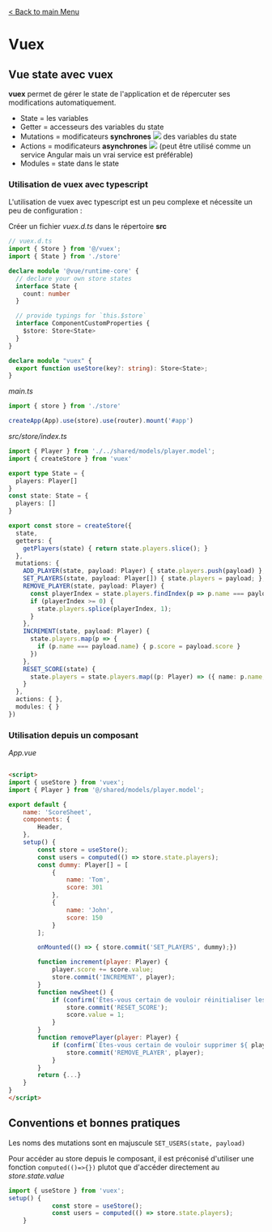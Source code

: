 [< Back to main Menu](https://github.com/gsoulie/vue-resources/blob/main/vue-index.md)    

# Vuex

## Vue state avec vuex

**vuex** permet de gérer le state de l'application et de répercuter ses modifications automatiquement.

* State = les variables     
* Getter = accesseurs des variables du state     
* Mutations = modificateurs **synchrones** <img src="https://img.shields.io/badge/Important-DD0031.svg?logo=LOGO"> des variables du state     
* Actions = modificateurs **asynchrones** <img src="https://img.shields.io/badge/Important-DD0031.svg?logo=LOGO"> (peut être utilisé comme un service Angular mais un vrai service est préférable)      
* Modules = state dans le state     

### Utilisation de vuex avec typescript

L'utilisation de vuex avec typescript est un peu complexe et nécessite un peu de configuration :

Créer un fichier *vuex.d.ts* dans le répertoire **src**

````typescript
// vuex.d.ts
import { Store } from '@/vuex';
import { State } from './store'

declare module '@vue/runtime-core' {
  // declare your own store states
  interface State {
    count: number
  }

  // provide typings for `this.$store`
  interface ComponentCustomProperties {
    $store: Store<State>
  }
}

declare module "vuex" {
  export function useStore(key?: string): Store<State>;
}
````

*main.ts*

````typescript
import { store } from './store'

createApp(App).use(store).use(router).mount('#app')
````

*src/store/index.ts*

````typescript
import { Player } from './../shared/models/player.model';
import { createStore } from 'vuex'

export type State = {
  players: Player[]
}
const state: State = {
  players: []
}

export const store = createStore({
  state,
  getters: {
    getPlayers(state) { return state.players.slice(); }
  },
  mutations: {
    ADD_PLAYER(state, payload: Player) { state.players.push(payload) },
    SET_PLAYERS(state, payload: Player[]) { state.players = payload; },
    REMOVE_PLAYER(state, payload: Player) {
      const playerIndex = state.players.findIndex(p => p.name === payload.name);
      if (playerIndex >= 0) {
        state.players.splice(playerIndex, 1);
      }
    },
    INCREMENT(state, payload: Player) {
      state.players.map(p => {
        if (p.name === payload.name) { p.score = payload.score }
      })
    },
    RESET_SCORE(state) {
      state.players = state.players.map((p: Player) => ({ name: p.name, color: p.color, score: 0 }));
    }
  },
  actions: { },
  modules: { }
})
````

### Utilisation depuis un composant

*App.vue*

````html

<script>
import { useStore } from 'vuex';
import { Player } from '@/shared/models/player.model';

export default {
    name: 'ScoreSheet',
    components: {
        Header,
    },
    setup() {
        const store = useStore();
        const users = computed(() => store.state.players);
        const dummy: Player[] = [
            {
                name: 'Tom',
                score: 301
            },
            {
                name: 'John',
                score: 150
            }
        ];

        onMounted(() => { store.commit('SET_PLAYERS', dummy);})

        function increment(player: Player) {
            player.score += score.value;
            store.commit('INCREMENT', player);
        }
        function newSheet() {
            if (confirm('Êtes-vous certain de vouloir réinitialiser les scores ?')) {
                store.commit('RESET_SCORE');
                score.value = 1;
            }
        }
        function removePlayer(player: Player) {
            if (confirm(`Êtes-vous certain de vouloir supprimer ${ player.name } ?`)) {
                store.commit('REMOVE_PLAYER', player);
            }
        }
        return {...}
    }
}
</script>
````

## Conventions et bonnes pratiques

Les noms des mutations sont en majuscule ````SET_USERS(state, payload)````

Pour accéder au store depuis le composant, il est préconisé d'utiliser une fonction ````computed(()=>{})```` plutot que d'accéder directement au *store.state.value*

````typescript
import { useStore } from 'vuex';
setup() {
        	const store = useStore();
        	const users = computed(() => store.state.players);
	}
````

